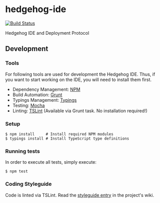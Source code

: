 # hedgehog-ide
[![Build Status](https://travis-ci.org/PRIArobotics/hedgehog-ide.svg?branch=master)](https://travis-ci.org/PRIArobotics/hedgehog-ide)

Hedgehog IDE and Deployment Protocol

## Development
### Tools
For following tools are used for development the Hedgehog IDE.
Thus, if you want to start working on the IDE, you will need to install them first.
- Dependency Management: [NPM](https://www.npmjs.com/)
- Build Automation: [Grunt](http://gruntjs.com/)
- Typings Management: [Typings](https://github.com/typings/typings)
- Testing: [Mocha](http://mochajs.org/)
- Linting: [TSLint](https://palantir.github.io/tslint/) (Available via Grunt task. No installation required!)
 
### Setup
```
$ npm install     # Install required NPM modules
$ typings install # Install TypeScript type definitions
```

### Running tests
In order to execute all tests, simply execute:
```
$ npm test
```

### Coding Styleguide
Code is linted via TSLint.
Read the [styleguide entry](https://github.com/PRIArobotics/hedgehog-ide/wiki/Styleguide) in the project's wiki.